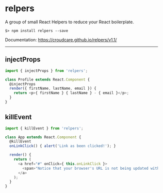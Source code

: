 # relpers
A group of small React Helpers to reduce your React boilerplate.

```
$> npm install relpers --save
```

Documentation: https://croudcare.github.io/relpers/v1.1/

---

injectProps
----
```javascript
import { injectProps } from 'relpers';

class Profile extends React.Component {
  @injectProps
  render({ firstName, lastName, email }) {
    return <p>{ firstName } { lastName } - { email }</p>;
  }
}
```

killEvent
----
```javascript
import { killEvent } from 'relpers';

class App extends React.Component {
  @killEvent
  onLinkClick() { alert('Link as been clicked!'); }

  render() {
    return (
      <a href="#" onClick={ this.onLinkClick }>
        <span>"Notice that your browser's URL is not being updated with '#' in it."</span>
      </a>
    );
  }
}
```
